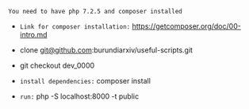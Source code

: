   
`You need to have php 7.2.5 and composer installed`
-   `Link for composer installation:` https://getcomposer.org/doc/00-intro.md

-   clone git@github.com:burundiarxiv/useful-scripts.git
-   git checkout dev_0000
-   `install dependencies:` composer install
-   `run:` php -S localhost:8000 -t public

